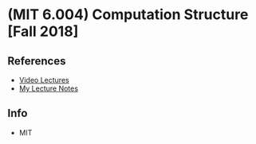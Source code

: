 # (MIT 6.004) Computation Structure [Fall 2018]

## References
* [Video Lectures](https://www.youtube.com/playlist?list=PLDSlqjcPpoL64CJdF0Qee5oWqGS6we_Yu)
* [My Lecture Notes](https://github.com/notebook-org/Computer_Science/blob/master/Computation%20Structures/computation_structures_mit.pdf)

## Info
- MIT
